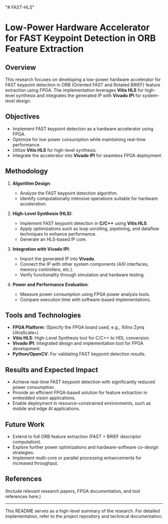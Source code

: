 "# FAST-HLS" 
# Low-Power Hardware Accelerator for FAST Keypoint Detection in ORB Feature Extraction

## Overview
This research focuses on developing a low-power hardware accelerator for FAST keypoint detection in ORB (Oriented FAST and Rotated BRIEF) feature extraction using FPGA. The implementation leverages **Vitis HLS** for high-level synthesis and integrates the generated IP with **Vivado IPI** for system-level design.

## Objectives
- Implement FAST keypoint detection as a hardware accelerator using FPGA.
- Optimize for low power consumption while maintaining real-time performance.
- Utilize **Vitis HLS** for high-level synthesis.
- Integrate the accelerator into **Vivado IPI** for seamless FPGA deployment.

## Methodology
1. **Algorithm Design**:
   - Analyze the FAST keypoint detection algorithm.
   - Identify computationally intensive operations suitable for hardware acceleration.

2. **High-Level Synthesis (HLS)**:
   - Implement FAST keypoint detection in **C/C++** using **Vitis HLS**.
   - Apply optimizations such as loop unrolling, pipelining, and dataflow techniques to enhance performance.
   - Generate an HLS-based IP core.

3. **Integration with Vivado IPI**:
   - Import the generated IP into **Vivado**.
   - Connect the IP with other system components (AXI interfaces, memory controllers, etc.).
   - Verify functionality through simulation and hardware testing.

4. **Power and Performance Evaluation**:
   - Measure power consumption using FPGA power analysis tools.
   - Compare execution time with software-based implementations.

## Tools and Technologies
- **FPGA Platform**: (Specify the FPGA board used, e.g., Xilinx Zynq UltraScale+)
- **Vitis HLS**: High-Level Synthesis tool for C/C++ to HDL conversion.
- **Vivado IPI**: Integrated design and implementation tool for FPGA development.
- **Python/OpenCV**: For validating FAST keypoint detection results.

## Results and Expected Impact
- Achieve real-time FAST keypoint detection with significantly reduced power consumption.
- Provide an efficient FPGA-based solution for feature extraction in embedded vision applications.
- Enable deployment in resource-constrained environments, such as mobile and edge AI applications.

## Future Work
- Extend to full ORB feature extraction (FAST + BRIEF descriptor computation).
- Explore further power optimizations and hardware-software co-design strategies.
- Implement multi-core or parallel processing enhancements for increased throughput.

## References
(Include relevant research papers, FPGA documentation, and tool references here.)

---
This README serves as a high-level summary of the research. For detailed implementation, refer to the project repository and technical documentation.

